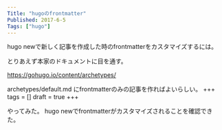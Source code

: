 ```yaml
---
Title: "hugoのfrontmatter"
Published: 2017-6-5
Tags: ["hugo"]
---
```


hugo newで新しく記事を作成した時のfrontmatterをカスタマイズするには。

とりあえず本家のドキュメントに目を通す。

https://gohugo.io/content/archetypes/

archetypes/default.md
にfrontmatterのみの記事を作ればよいらしい。
+++
tags = []
draft = true
+++

やってみた。
hugo newでfrontmatterがカスタマイズされることを確認できた。
